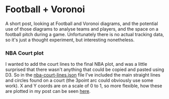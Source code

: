 Football + Voronoi
==================

A short post, looking at Football and Voronoi diagrams, and the potential use of those diagrams to analyse teams and players, and the space on a football pitch during a game.  Unfortunately there is no actual tracking data, so it's just a thought experiment, but interesting nonetheless.

### NBA Court plot

I wanted to add the court lines to the final NBA plot, and was a little surprised that there wasn't anything that could be copied and pasted using D3.  So in the [nba-court-lines.json](https://github.com/durtal/interactives/blob/master/Football-Voronoi/data/nba-court-lines.json) file I've included the main straight lines and circles found on a court (the 3point arc could obviously use some work).  X and Y coords are on a scale of 0 to 1, so more flexible, how these are plotted in my post can be seen [here](https://github.com/durtal/interactives/blob/master/Football-Voronoi/scripts/directives/nba-voronoi.js#L25-L62).
